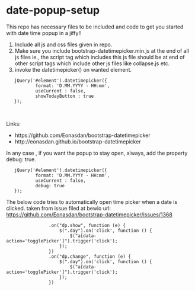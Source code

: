 # date-popup-setup
This repo has necessary files to be included and code to get you started with date time popup in a jiffy!!

1. Include all js and css files given in repo.
2. Make sure you include bootstrap-datetimepicker.min.js at the end of all js files ie., the script tag which includes this js file should be at end of other script tags which include other js files like collapse.js etc.
3. invoke the datetimepicker() on wanted element.


```
   jQuery('#element').datetimepicker({
           format: 'D.MM.YYYY - HH:mm',
           useCurrent : false,
           showTodayButton : true
   });
```

<br />

Links: 
<ul>
<li>https://github.com/Eonasdan/bootstrap-datetimepicker</li>
<li> http://eonasdan.github.io/bootstrap-datetimepicker</li>
</ul>


In any case , if you want the popup to stay open, always, add the property debug: true.
```
   jQuery('#element').datetimepicker({
           format: 'D.MM.YYYY - HH:mm',
           useCurrent : false,
           debug: true
   });
```

The below code tries to automatically open time picker when a date is clicked. taken from issue filed at bewlo url:
https://github.com/Eonasdan/bootstrap-datetimepicker/issues/1368
```
                .on("dp.show", function (e) {
                    $(".day").on('click', function () {
                        $("a[data-action='togglePicker']").trigger('click');
                    });
                })
                .on("dp.change", function (e) {
                    $(".day").on('click', function () {
                        $("a[data-action='togglePicker']").trigger('click');
                    });
                })
```                
